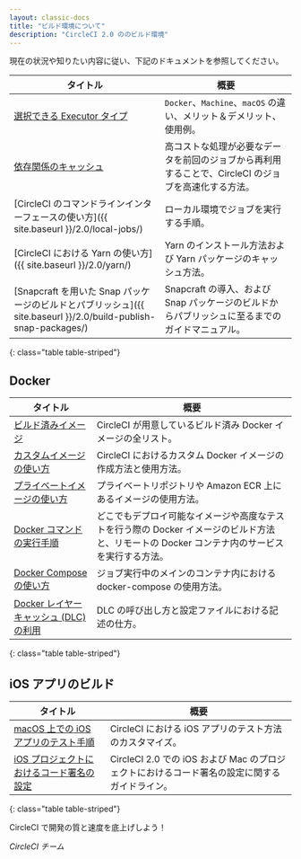 ```yaml
---
layout: classic-docs
title: "ビルド環境について"
description: "CircleCI 2.0 ののビルド環境"
---
```



現在の状況や知りたい内容に従い、下記のドキュメントを参照してください。

タイトル | 概要
----|----------
<a href="{{ site.baseurl }}/2.0/executor-types/">選択できる Executor タイプ</a> | `Docker`、`Machine`、`macOS` の違い、メリット＆デメリット、使用例。
<a href="{{ site.baseurl }}/2.0/caching/">依存関係のキャッシュ</a> | 高コストな処理が必要なデータを前回のジョブから再利用することで、CircleCI のジョブを高速化する方法。
[CircleCI のコマンドラインインターフェースの使い方]({{ site.baseurl }}/2.0/local-jobs/) | ローカル環境でジョブを実行する手順。
[CircleCI における Yarn の使い方]({{ site.baseurl }}/2.0/yarn/) | Yarn のインストール方法および Yarn パッケージのキャッシュ方法。
[Snapcraft を用いた Snap パッケージのビルドとパブリッシュ]({{ site.baseurl }}/2.0/build-publish-snap-packages/) | Snapcraft の導入、および Snap パッケージのビルドからパブリッシュに至るまでのガイドマニュアル。
{: class="table table-striped"}

## Docker

タイトル | 概要
----|----------
<a href="{{ site.baseurl }}/2.0/circleci-images/">ビルド済みイメージ</a> | CircleCI が用意しているビルド済み Docker イメージの全リスト。
<a href="{{ site.baseurl }}/2.0/custom-images/">カスタムイメージの使い方</a> | CircleCI におけるカスタム Docker イメージの作成方法と使用方法。
<a href="{{ site.baseurl }}/2.0/private-images/">プライベートイメージの使い方</a> | プライベートリポジトリや Amazon ECR 上にあるイメージの使用方法。
<a href="{{ site.baseurl }}/2.0/building-docker-images/">Docker コマンドの実行手順</a> | どこでもデプロイ可能なイメージや高度なテストを行う際の Docker イメージのビルド方法と、リモートの Docker コンテナ内のサービスを実行する方法。
<a href="{{ site.baseurl }}/2.0/docker-compose/">Docker Compose の使い方</a> | ジョブ実行中のメインのコンテナ内における docker-compose の使用方法。
<a href="{{ site.baseurl }}/2.0/docker-layer-caching/">Docker レイヤーキャッシュ (DLC) の利用</a> | DLC の呼び出し方と設定ファイルにおける記述の仕方。
{: class="table table-striped"}

## iOS アプリのビルド

タイトル | 概要
----|----------
<a href="{{ site.baseurl }}/2.0/testing-ios/">macOS 上での iOS アプリのテスト手順</a> | CircleCI における iOS アプリのテスト方法のカスタマイズ。
<a href="{{ site.baseurl }}/2.0/ios-codesigning/">iOS プロジェクトにおけるコード署名の設定</a> | CircleCI 2.0 での iOS および Mac のプロジェクトにおけるコード署名の設定に関するガイドライン。
{: class="table table-striped"}

CircleCI で開発の質と速度を底上げしよう！

*CircleCI チーム*

